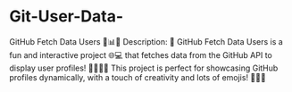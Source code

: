 # Git-User-Data-
GitHub Fetch Data Users 🌟📊✨ Description: 🚀 GitHub Fetch Data Users is a fun and interactive project 🌐💻 that fetches data from the GitHub API to display user profiles! 🧑‍💻👩‍💻 This project is perfect for showcasing GitHub profiles dynamically, with a touch of creativity and lots of emojis! 🌈✨🎉

